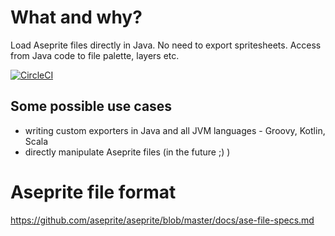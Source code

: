 # What and why?

Load Aseprite files directly in Java. No need to export spritesheets. Access from Java code to file palette, layers etc.

[![CircleCI](https://circleci.com/gh/jacekolszak/aseprite-file.svg?style=svg)](https://circleci.com/gh/jacekolszak/aseprite-file)

## Some possible use cases

* writing custom exporters in Java and all JVM languages - Groovy, Kotlin, Scala
* directly manipulate Aseprite files (in the future ;) )

# Aseprite file format

https://github.com/aseprite/aseprite/blob/master/docs/ase-file-specs.md

